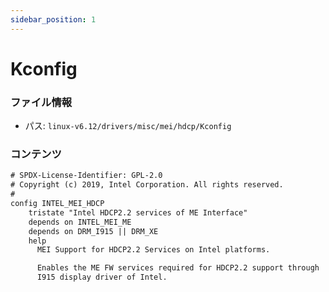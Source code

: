 ```yaml
---
sidebar_position: 1
---
```

# Kconfig

### ファイル情報

- パス: `linux-v6.12/drivers/misc/mei/hdcp/Kconfig`

### コンテンツ

```txt
# SPDX-License-Identifier: GPL-2.0
# Copyright (c) 2019, Intel Corporation. All rights reserved.
#
config INTEL_MEI_HDCP
	tristate "Intel HDCP2.2 services of ME Interface"
	depends on INTEL_MEI_ME
	depends on DRM_I915 || DRM_XE
	help
	  MEI Support for HDCP2.2 Services on Intel platforms.

	  Enables the ME FW services required for HDCP2.2 support through
	  I915 display driver of Intel.

```
